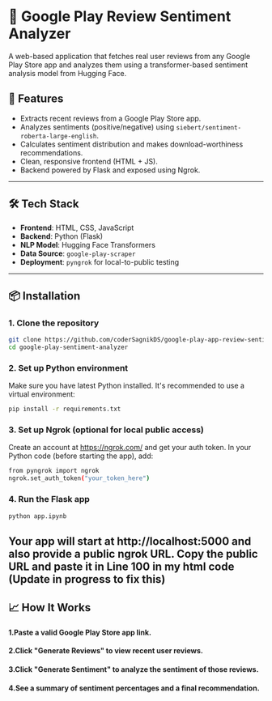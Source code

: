 # 📱 Google Play Review Sentiment Analyzer

A web-based application that fetches real user reviews from any Google Play Store app and analyzes them using a transformer-based sentiment analysis model from Hugging Face.

## 🚀 Features

- Extracts recent reviews from a Google Play Store app.
- Analyzes sentiments (positive/negative) using `siebert/sentiment-roberta-large-english`.
- Calculates sentiment distribution and makes download-worthiness recommendations.
- Clean, responsive frontend (HTML + JS).
- Backend powered by Flask and exposed using Ngrok.

---

## 🛠 Tech Stack

- **Frontend**: HTML, CSS, JavaScript
- **Backend**: Python (Flask)
- **NLP Model**: Hugging Face Transformers
- **Data Source**: `google-play-scraper`
- **Deployment**: `pyngrok` for local-to-public testing

---

## 📦 Installation

### 1. Clone the repository
```bash
git clone https://github.com/coderSagnikDS/google-play-app-review-sentiment-analyser.git
cd google-play-sentiment-analyzer
```
### 2. Set up Python environment
Make sure you have latest Python installed. It's recommended to use a virtual environment:
```bash
pip install -r requirements.txt
```
### 3. Set up Ngrok (optional for local public access)
Create an account at https://ngrok.com/ and get your auth token.
In your Python code (before starting the app), add:
```bash
from pyngrok import ngrok
ngrok.set_auth_token("your_token_here")
```
### 4. Run the Flask app
```bash
python app.ipynb
```
Your app will start at http://localhost:5000 and also provide a public ngrok URL.
Copy the public URL and paste it in Line 100 in my html code
(Update in progress to fix this)
---

## 📈 How It Works
#### 1.Paste a valid Google Play Store app link.
#### 2.Click "Generate Reviews" to view recent user reviews.
#### 3.Click "Generate Sentiment" to analyze the sentiment of those reviews.
#### 4.See a summary of sentiment percentages and a final recommendation.
